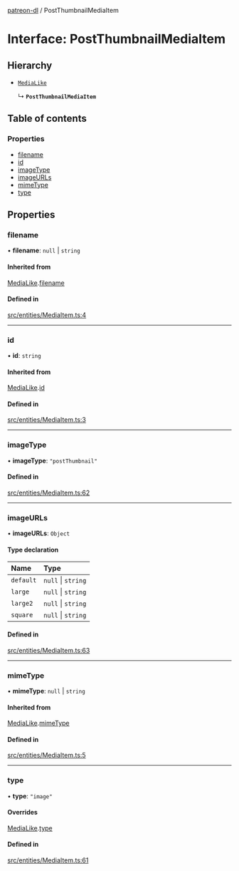[patreon-dl](../README.md) / PostThumbnailMediaItem

# Interface: PostThumbnailMediaItem

## Hierarchy

- [`MediaLike`](MediaLike.md)

  ↳ **`PostThumbnailMediaItem`**

## Table of contents

### Properties

- [filename](PostThumbnailMediaItem.md#filename)
- [id](PostThumbnailMediaItem.md#id)
- [imageType](PostThumbnailMediaItem.md#imagetype)
- [imageURLs](PostThumbnailMediaItem.md#imageurls)
- [mimeType](PostThumbnailMediaItem.md#mimetype)
- [type](PostThumbnailMediaItem.md#type)

## Properties

### filename

• **filename**: ``null`` \| `string`

#### Inherited from

[MediaLike](MediaLike.md).[filename](MediaLike.md#filename)

#### Defined in

[src/entities/MediaItem.ts:4](https://github.com/patrickkfkan/patreon-dl/blob/0767bc1/src/entities/MediaItem.ts#L4)

___

### id

• **id**: `string`

#### Inherited from

[MediaLike](MediaLike.md).[id](MediaLike.md#id)

#### Defined in

[src/entities/MediaItem.ts:3](https://github.com/patrickkfkan/patreon-dl/blob/0767bc1/src/entities/MediaItem.ts#L3)

___

### imageType

• **imageType**: ``"postThumbnail"``

#### Defined in

[src/entities/MediaItem.ts:62](https://github.com/patrickkfkan/patreon-dl/blob/0767bc1/src/entities/MediaItem.ts#L62)

___

### imageURLs

• **imageURLs**: `Object`

#### Type declaration

| Name | Type |
| :------ | :------ |
| `default` | ``null`` \| `string` |
| `large` | ``null`` \| `string` |
| `large2` | ``null`` \| `string` |
| `square` | ``null`` \| `string` |

#### Defined in

[src/entities/MediaItem.ts:63](https://github.com/patrickkfkan/patreon-dl/blob/0767bc1/src/entities/MediaItem.ts#L63)

___

### mimeType

• **mimeType**: ``null`` \| `string`

#### Inherited from

[MediaLike](MediaLike.md).[mimeType](MediaLike.md#mimetype)

#### Defined in

[src/entities/MediaItem.ts:5](https://github.com/patrickkfkan/patreon-dl/blob/0767bc1/src/entities/MediaItem.ts#L5)

___

### type

• **type**: ``"image"``

#### Overrides

[MediaLike](MediaLike.md).[type](MediaLike.md#type)

#### Defined in

[src/entities/MediaItem.ts:61](https://github.com/patrickkfkan/patreon-dl/blob/0767bc1/src/entities/MediaItem.ts#L61)
